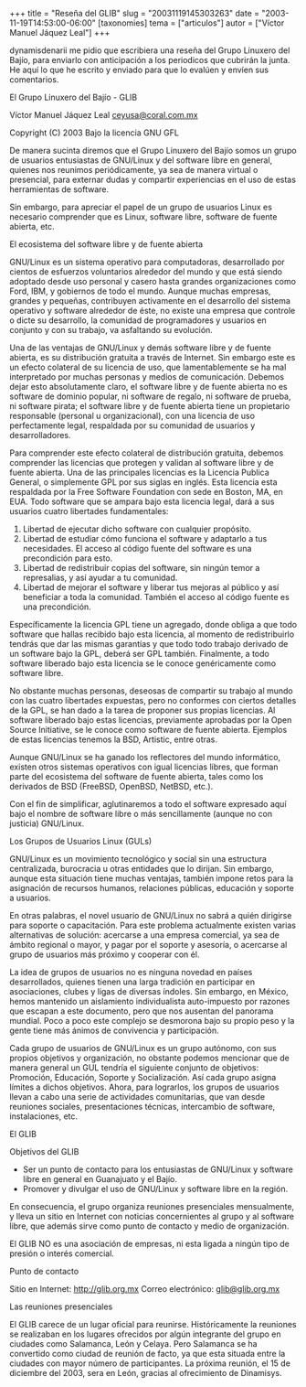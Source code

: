 +++
title = "Reseña del GLIB"
slug = "20031119145303263"
date = "2003-11-19T14:53:00-06:00"
[taxonomies]
tema = ["articulos"]
autor = ["Víctor Manuel Jáquez Leal"]
+++

dynamisdenarii me pidio que escribiera una reseña del Grupo Linuxero del
Bajío, para enviarlo con anticipación a los periodicos que cubrirán la
junta. He aquí lo que he escrito y enviado para que lo evalúen y envíen
sus comentarios.

<!-- more -->
El Grupo Linuxero del Bajío - GLIB

Víctor Manuel Jáquez Leal ceyusa@coral.com.mx

Copyright (C) 2003 Bajo la licencia GNU GFL

De manera sucinta diremos que el Grupo Linuxero del Bajío somos un grupo
de usuarios entusiastas de GNU/Linux y del software libre en general,
quienes nos reunimos periódicamente, ya sea de manera virtual o
presencial, para externar dudas y compartir experiencias en el uso de
estas herramientas de software.

Sin embargo, para apreciar el papel de un grupo de usuarios Linux es
necesario comprender que es Linux, software libre, software de fuente
abierta, etc.

El ecosistema del software libre y de fuente abierta

GNU/Linux es un sistema operativo para computadoras, desarrollado por
cientos de esfuerzos voluntarios alrededor del mundo y que está siendo
adoptado desde uso personal y casero hasta grandes organizaciones como
Ford, IBM, y gobiernos de todo el mundo. Aunque muchas empresas, grandes
y pequeñas, contribuyen activamente en el desarrollo del sistema
operativo y software alrededor de éste, no existe una empresa que
controle o dicte su desarrollo, la comunidad de programadores y usuarios
en conjunto y con su trabajo, va asfaltando su evolución.

Una de las ventajas de GNU/Linux y demás software libre y de fuente
abierta, es su distribución gratuita a través de Internet. Sin embargo
este es un efecto colateral de su licencia de uso, que lamentablemente
se ha mal interpretado por muchas personas y medios de comunicación.
Debemos dejar esto absolutamente claro, el software libre y de fuente
abierta no es software de dominio popular, ni software de regalo, ni
software de prueba, ni software pirata; el software libre y de fuente
abierta tiene un propietario responsable (personal u organizacional),
con una licencia de uso perfectamente legal, respaldada por su comunidad
de usuarios y desarrolladores.

Para comprender este efecto colateral de distribución gratuita, debemos
comprender las licencias que protegen y validan al software libre y de
fuente abierta. Una de las principales licencias es la Licencia Publica
General, o simplemente GPL por sus siglas en inglés. Esta licencia esta
respaldada por la Free Software Foundation con sede en Boston, MA, en
EUA. Todo software que se ampara bajo esta licencia legal, dará a sus
usuarios cuatro libertades fundamentales:

1.  Libertad de ejecutar dicho software con cualquier propósito.
2.  Libertad de estudiar cómo funciona el software y adaptarlo a tus
    necesidades. El acceso al código fuente del software es una
    precondición para esto.
3.  Libertad de redistribuir copias del software, sin ningún temor a
    represalias, y así ayudar a tu comunidad.
4.  Libertad de mejorar el software y liberar tus mejoras al público y
    así beneficiar a toda la comunidad. También el acceso al código
    fuente es una precondición.

Específicamente la licencia GPL tiene un agregado, donde obliga a que
todo software que hallas recibido bajo esta licencia, al momento de
redistribuirlo tendrás que dar las mismas garantías y que todo todo
trabajo derivado de un software bajo la GPL, deberá ser GPL también.
Finalmente, a todo software liberado bajo esta licencia se le conoce
genéricamente como software libre.

No obstante muchas personas, deseosas de compartir su trabajo al mundo
con las cuatro libertades expuestas, pero no conformes con ciertos
detalles de la GPL, se han dado a la tarea de proponer sus propias
licencias. Al software liberado bajo estas licencias, previamente
aprobadas por la Open Source Initiative, se le conoce como software de
fuente abierta. Ejemplos de estas licencias tenemos la BSD, Artistic,
entre otras.

Aunque GNU/Linux se ha ganado los reflectores del mundo informático,
existen otros sistemas operativos con igual licencias libres, que forman
parte del ecosistema del software de fuente abierta, tales como los
derivados de BSD (FreeBSD, OpenBSD, NetBSD, etc.).

Con el fin de simplificar, aglutinaremos a todo el software expresado
aquí bajo el nombre de software libre o más sencillamente (aunque no con
justicia) GNU/Linux.

Los Grupos de Usuarios Linux (GULs)

GNU/Linux es un movimiento tecnológico y social sin una estructura
centralizada, burocracia u otras entidades que lo dirijan. Sin embargo,
aunque esta situación tiene muchas ventajas, también impone retos para
la asignación de recursos humanos, relaciones públicas, educación y
soporte a usuarios.

En otras palabras, el novel usuario de GNU/Linux no sabrá a quién
dirigirse para soporte o capacitación. Para este problema actualmente
existen varias alternativas de solución: acercarse a una empresa
comercial, ya sea de ámbito regional o mayor, y pagar por el soporte y
asesoría, o acercarse al grupo de usuarios más próximo y cooperar con
él.

La idea de grupos de usuarios no es ninguna novedad en países
desarrollados, quienes tienen una larga tradición en participar en
asociaciones, clubes y ligas de diversas índoles. Sin embargo, en
México, hemos mantenido un aislamiento individualista auto-impuesto por
razones que escapan a este documento, pero que nos ausentan del panorama
mundial. Poco a poco este complejo se desmorona bajo su propio peso y la
gente tiene más ánimos de convivencia y participación.

Cada grupo de usuarios de GNU/Linux es un grupo autónomo, con sus
propios objetivos y organización, no obstante podemos mencionar que de
manera general un GUL tendría el siguiente conjunto de objetivos:
Promoción, Educación, Soporte y Socialización. Así cada grupo asigna
límites a dichos objetivos. Ahora, para lograrlos, los grupos de
usuarios llevan a cabo una serie de actividades comunitarias, que van
desde reuniones sociales, presentaciones técnicas, intercambio de
software, instalaciones, etc.

El GLIB

Objetivos del GLIB

-   Ser un punto de contacto para los entusiastas de GNU/Linux y
    software libre en general en Guanajuato y el Bajío.
-   Promover y divulgar el uso de GNU/Linux y software libre en la
    región.

En consecuencia, el grupo organiza reuniones presenciales mensualmente,
y lleva un sitio en Internet con noticias concernientes al grupo y al
software libre, que además sirve como punto de contacto y medio de
organización.

El GLIB NO es una asociación de empresas, ni esta ligada a ningún tipo
de presión o interés comercial.

Punto de contacto

Sitio en Internet: http://glib.org.mx Correo electrónico:
glib@glib.org.mx

Las reuniones presenciales

El GLIB carece de un lugar oficial para reunirse. Históricamente la
reuniones se realizaban en los lugares ofrecidos por algún integrante
del grupo en ciudades como Salamanca, León y Celaya. Pero Salamanca se
ha convertido como ciudad de reunión de facto, ya que esta situada entre
la ciudades con mayor número de participantes. La próxima reunión, el 15
de diciembre del 2003, sera en León, gracias al ofrecimiento de
Dinamisys.

